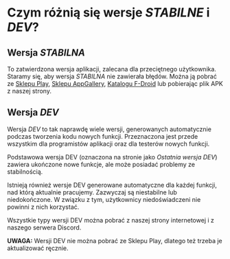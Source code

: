 ﻿# Czym różnią się wersje *STABILNE* i *DEV*?

## Wersja *STABILNA*

To zatwierdzona wersja aplikacji, zalecana dla przeciętnego użytkownika.
Staramy się, aby wersja *STABILNA* nie zawierała błędów. Można ją pobrać ze
[Sklepu Play](https://play.google.com/store/apps/details?id=io.github.wulkanowy&utm_source=homepage),
[Sklepu AppGallery](https://appgallery.huawei.com/#/app/C101440411),
[Katalogu F-Droid](https://f-droid.org/en/packages/io.github.wulkanowy/) lub pobierając plik APK z naszej strony.

## Wersja *DEV*

Wersja *DEV* to tak naprawdę wiele wersji, generowanych automatycznie podczas tworzenia kodu nowych funkcji.
Przeznaczona jest przede wszystkim dla programistów aplikacji oraz dla testerów nowych funkcji.

Podstawowa wersja DEV (oznaczona na stronie jako *Ostatnia wersja DEV*) zawiera ukończone nowe funkcje,
ale może posiadać problemy ze stabilnością.

Istnieją również wersje DEV generowane automatyczne dla każdej funkcji, nad którą aktualnie pracujemy.
Zazwyczaj są niestabilne lub niedokończone. W związku z tym, użytkownicy niedoświadczeni nie powinni z nich korzystać.

Wszystkie typy wersji DEV można pobrać z naszej strony internetowej i z naszego serwera Discord.

**UWAGA:** Wersji DEV nie można pobrać ze Sklepu Play, dlatego też trzeba je aktualizować ręcznie.
